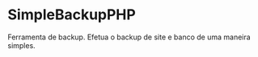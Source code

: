 SimpleBackupPHP
===============

Ferramenta de backup. Efetua o backup de site e banco de uma maneira simples.
